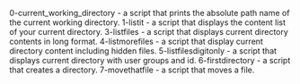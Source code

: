 0-current_working_directory - a script that prints the absolute path name of the current working directory.
1-listit - a script that displays the content list of your current directory.
3-listfiles - a script that displays current directory contents in long format.
4-listmorefiles - a script that display current directory content including hidden files.
5-listfilesdigitonly - a script that displays current directory with user groups and id.
6-firstdirectory - a script that creates a directory.
7-movethatfile - a script that moves a file.
